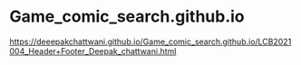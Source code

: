 # Game_comic_search.github.io
https://deeepakchattwani.github.io/Game_comic_search.github.io/LCB2021004_Header+Footer_Deepak_chattwani.html
